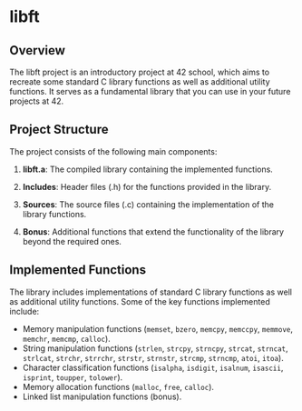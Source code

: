 # libft

## Overview

The libft project is an introductory project at 42 school, which aims to recreate some standard C library functions as well as additional utility functions. It serves as a fundamental library that you can use in your future projects at 42.

## Project Structure

The project consists of the following main components:

1. **libft.a**: The compiled library containing the implemented functions.

2. **Includes**: Header files (.h) for the functions provided in the library.

3. **Sources**: The source files (.c) containing the implementation of the library functions.

4. **Bonus**: Additional functions that extend the functionality of the library beyond the required ones.

## Implemented Functions

The library includes implementations of standard C library functions as well as additional utility functions. Some of the key functions implemented include:

- Memory manipulation functions (`memset`, `bzero`, `memcpy`, `memccpy`, `memmove`, `memchr`, `memcmp`, `calloc`).
- String manipulation functions (`strlen`, `strcpy`, `strncpy`, `strcat`, `strncat`, `strlcat`, `strchr`, `strrchr`, `strstr`, `strnstr`, `strcmp`, `strncmp`, `atoi`, `itoa`).
- Character classification functions (`isalpha`, `isdigit`, `isalnum`, `isascii`, `isprint`, `toupper`, `tolower`).
- Memory allocation functions (`malloc`, `free`, `calloc`).
- Linked list manipulation functions (bonus).
